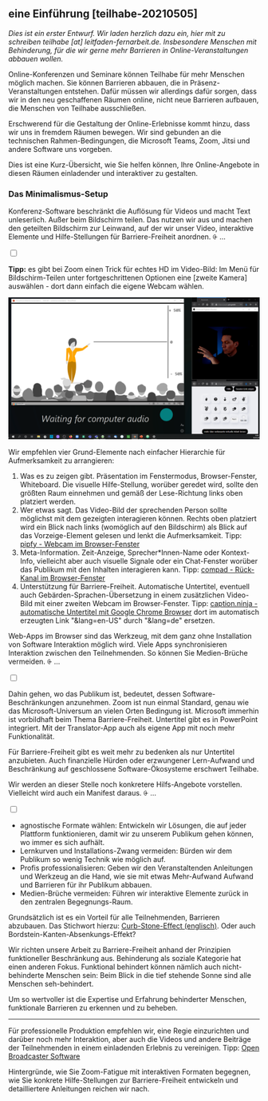 ## eine Einführung [teilhabe-20210505]

*Dies ist ein erster Entwurf. Wir laden herzlich dazu ein, hier mit zu schreiben <span class="js--teilhabe-email">teilhabe [at] leitfaden-fernarbeit.de</span>. Insbesondere Menschen mit Behinderung, für die wir gerne mehr Barrieren in Online-Veranstaltungen abbauen wollen.*

Online-Konferenzen und Seminare können Teilhabe für mehr Menschen möglich machen. Sie können Barrieren abbauen, die in Präsenz-Veranstaltungen entstehen. Dafür müssen wir allerdings dafür sorgen, dass wir in den neu geschaffenen Räumen online, nicht neue Barrieren aufbauen, die Menschen von Teilhabe ausschließen.

Erschwerend für die Gestaltung der Online-Erlebnisse kommt hinzu, dass wir uns in fremdem Räumen bewegen. Wir sind gebunden an die technischen Rahmen-Bedingungen, die Microsoft Teams, Zoom, Jitsi und andere Software uns vorgeben.

Dies ist eine Kurz-Übersicht, wie Sie helfen können, Ihre Online-Angebote in diesen Räumen einladender und interaktiver zu gestalten.

### Das Minimalismus-Setup

Konferenz-Software beschränkt die Auflösung für Videos und macht Text unleserlich. Außer beim Bildschirm teilen. Das nutzen wir aus und machen den geteilten Bildschirm zur Leinwand, auf der wir unser Video, interaktive Elemente und Hilfe-Stellungen für Barriere-Freiheit anordnen. <label for="aside--es-gibt-zoom" class="aside-toggle" role="button" aria-pressed="false" aria-label="Randbemerkung anzeigen" onkeypress="toggleButtonKeyPress()" onclick="toggleButtonClick()" tabindex="0">⨭ …</label>

<input id="aside--es-gibt-zoom" type="checkbox" class="aside-toggle"/>

**Tipp:** es gibt bei Zoom einen Trick für echtes HD im Video-Bild: Im Menü für Bildschirm-Teilen unter fortgeschrittenen Optionen eine [zweite Kamera] auswählen - dort dann einfach die eigene Webcam wählen.

![Desktop mit Video-Bild eines Präsentators, Präsentation im Fenster, Untertitel und Menü mit Signalen und Zeit-Anzeige](kacheln.png)

Wir empfehlen vier Grund-Elemente nach einfacher Hierarchie für Aufmerksamkeit zu arrangieren:

1. Was es zu zeigen gibt. Präsentation im Fenstermodus, Browser-Fenster, Whiteboard. Die visuelle Hilfe-Stellung, worüber geredet wird, sollte den größten Raum einnehmen und gemäß der Lese-Richtung links oben platziert werden.
2. Wer etwas sagt. Das Video-Bild der sprechenden Person sollte möglichst mit dem gezeigten interagieren können. Rechts oben platziert wird ein Blick nach links (womöglich auf den Bildschirm) als Blick auf das Vorzeige-Element gelesen und lenkt die Aufmerksamkeit. Tipp: [pipfy - Webcam im Browser-Fenster](https://pipfy.pxi.gmbh)
3. Meta-Information. Zeit-Anzeige, Sprecher*Innen-Name oder Kontext-Info, vielleicht aber auch visuelle Signale oder ein Chat-Fenster worüber das Publikum mit den Inhalten interagieren kann. Tipp: [compad - Rück-Kanal im Browser-Fenster](https://compad.pxi.gmbh)
4. Unterstützung für Barriere-Freiheit. Automatische Untertitel, eventuell auch Gebärden-Sprachen-Übersetzung in einem zusätzlichen Video-Bild mit einer zweiten Webcam im Browser-Fenster. Tipp: [caption.ninja - automatische Untertitel mit Google Chrome Browser](https://caption.ninja) dort im automatisch erzeugten Link "&lang=en-US" durch "&lang=de" ersetzen.

Web-Apps im Browser sind das Werkzeug, mit dem ganz ohne Installation von Software Interaktion möglich wird. Viele Apps synchronisieren Interaktion zwischen den Teilnehmenden. So können Sie Medien-Brüche vermeiden. <label for="aside--ms-office" class="aside-toggle" role="button" aria-pressed="false" aria-label="Randbemerkung anzeigen" onkeypress="toggleButtonKeyPress()" onclick="toggleButtonClick()" tabindex="0">⨭ …</label>

<input id="aside--ms-office" type="checkbox" class="aside-toggle"/>

Dahin gehen, wo das Publikum ist, bedeutet, dessen Software-Beschränkungen anzunehmen. Zoom ist nun einmal Standard, genau wie das Microsoft-Universum an vielen Orten Bedingung ist. Microsoft immerhin ist vorbildhaft beim Thema Barriere-Freiheit. Untertitel gibt es in PowerPoint integriert. Mit der Translator-App auch als eigene App mit noch mehr Funktionalität.

Für Barriere-Freiheit gibt es weit mehr zu bedenken als nur Untertitel anzubieten. Auch finanzielle Hürden oder erzwungener Lern-Aufwand und Beschränkung auf geschlossene Software-Ökosysteme erschwert Teilhabe.

Wir werden an dieser Stelle noch konkretere Hilfs-Angebote vorstellen. Vielleicht wird auch ein Manifest daraus. <label for="aside--ein-paar-prinzipien" class="aside-toggle" role="button" aria-pressed="false" aria-label="Randbemerkung anzeigen" onkeypress="toggleButtonKeyPress()" onclick="toggleButtonClick()" tabindex="0">⨭ …</label>

<input id="aside--ein-paar-prinzipien" type="checkbox" class="aside-toggle"/>

- agnostische Formate wählen: Entwickeln wir Lösungen, die auf jeder Plattform funktionieren, damit wir zu unserem Publikum gehen können, wo immer es sich aufhält.
- Lernkurven und Installations-Zwang vermeiden: Bürden wir dem Publikum so wenig Technik wie möglich auf.
- Profis professionalisieren: Geben wir den Veranstaltenden Anleitungen und Werkzeug an die Hand, wie sie mit etwas Mehr-Aufwand Aufwand und Barrieren für ihr Publikum abbauen.
- Medien-Brüche vermeiden: Führen wir interaktive Elemente zurück in den zentralen Begegnungs-Raum.

Grundsätzlich ist es ein Vorteil für alle Teilnehmenden, Barrieren abzubauen. Das Stichwort hierzu: [Curb-Stone-Effect (englisch)](https://en.wikipedia.org/wiki/Curb_cut_effect). Oder auch Bordstein-Kanten-Absenkungs-Effekt?

Wir richten unsere Arbeit zu Barriere-Freiheit anhand der Prinzipien funktioneller Beschränkung aus. Behinderung als soziale Kategorie hat einen anderen Fokus. Funktional behindert können nämlich auch nicht-behinderte Menschen sein: Beim Blick in die tief stehende Sonne sind alle Menschen seh-behindert.

Um so wertvoller ist die Expertise und Erfahrung behinderter Menschen, funktionale Barrieren zu erkennen und zu beheben.

---

Für professionelle Produktion empfehlen wir, eine Regie einzurichten und darüber noch mehr Interaktion, aber auch die Videos und andere Beiträge der Teilnehmenden in einem einladenden Erlebnis zu vereinigen. Tipp: [Open Broadcaster Software](https://obsproject.com)

Hintergründe, wie Sie Zoom-Fatigue mit interaktiven Formaten begegnen, wie Sie konkrete Hilfe-Stellungen zur Barriere-Freiheit entwickeln und detailliertere Anleitungen reichen wir nach.
